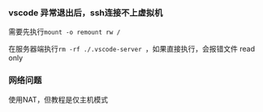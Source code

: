### vscode 异常退出后，ssh连接不上虚拟机

需要先执行`mount -o remount rw /`

在服务器端执行`rm -rf ./.vscode-server `，如果直接执行，会报错文件  read only

### 网络问题

使用NAT，但教程是仅主机模式

